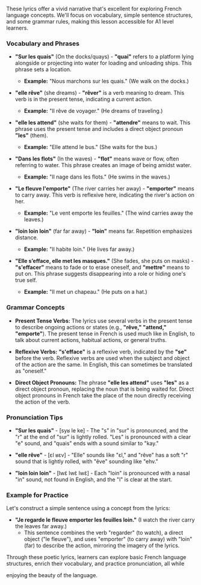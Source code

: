 These lyrics offer a vivid narrative that's excellent for exploring French language concepts. We'll focus on vocabulary, simple sentence structures, and some grammar rules, making this lesson accessible for A1 level learners.

### Vocabulary and Phrases

- **"Sur les quais"** (On the docks/quays) - **"quai"** refers to a platform lying alongside or projecting into water for loading and unloading ships. This phrase sets a location.
  - **Example:** "Nous marchons sur les quais." (We walk on the docks.)

- **"elle rêve"** (she dreams) - **"rêver"** is a verb meaning to dream. This verb is in the present tense, indicating a current action.
  - **Example:** "Il rêve de voyager." (He dreams of traveling.)

- **"elle les attend"** (she waits for them) - **"attendre"** means to wait. This phrase uses the present tense and includes a direct object pronoun **"les"** (them).
  - **Example:** "Elle attend le bus." (She waits for the bus.)

- **"Dans les flots"** (In the waves) - **"flot"** means wave or flow, often referring to water. This phrase creates an image of being amidst water.
  - **Example:** "Il nage dans les flots." (He swims in the waves.)

- **"Le fleuve l'emporte"** (The river carries her away) - **"emporter"** means to carry away. This verb is reflexive here, indicating the river's action on her.
  - **Example:** "Le vent emporte les feuilles." (The wind carries away the leaves.)

- **"loin loin loin"** (far far away) - **"loin"** means far. Repetition emphasizes distance.
  - **Example:** "Il habite loin." (He lives far away.)

- **"Elle s’efface, elle met les masques."** (She fades, she puts on masks) - **"s'effacer"** means to fade or to erase oneself, and **"mettre"** means to put on. This phrase suggests disappearing into a role or hiding one's true self.
  - **Example:** "Il met un chapeau." (He puts on a hat.)

### Grammar Concepts

- **Present Tense Verbs:** The lyrics use several verbs in the present tense to describe ongoing actions or states (e.g., **"rêve," "attend," "emporte"**). The present tense in French is used much like in English, to talk about current actions, habitual actions, or general truths.

- **Reflexive Verbs:** **"s'efface"** is a reflexive verb, indicated by the **"se"** before the verb. Reflexive verbs are used when the subject and object of the action are the same. In English, this can sometimes be translated as "oneself."

- **Direct Object Pronouns:** The phrase **"elle les attend"** uses **"les"** as a direct object pronoun, replacing the noun that is being waited for. Direct object pronouns in French take the place of the noun directly receiving the action of the verb.

### Pronunciation Tips

- **"Sur les quais"** - [syʁ le ke] - The "s" in "sur" is pronounced, and the "r" at the end of "sur" is lightly rolled. "Les" is pronounced with a clear "e" sound, and "quais" ends with a sound similar to "kay."

- **"elle rêve"** - [ɛl ʁɛv] - "Elle" sounds like "ɛl," and "rêve" has a soft "r" sound that is lightly rolled, with "êve" sounding like "ehv."

- **"loin loin loin"** - [lwɛ̃ lwɛ̃ lwɛ̃] - Each "loin" is pronounced with a nasal "in" sound, not found in English, and the "l" is clear at the start.

### Example for Practice

Let's construct a simple sentence using a concept from the lyrics:

- **"Je regarde le fleuve emporter les feuilles loin."** (I watch the river carry the leaves far away.)
  - This sentence combines the verb "regarder" (to watch), a direct object ("le fleuve"), and uses "emporter" (to carry away) with "loin" (far) to describe the action, mirroring the imagery of the lyrics.

Through these poetic lyrics, learners can explore basic French language structures, enrich their vocabulary, and practice pronunciation, all while

 enjoying the beauty of the language.
